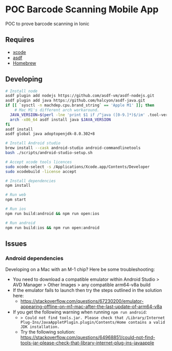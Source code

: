 # POC Barcode Scanning Mobile App

POC to prove barcode scanning in Ionic

## Requires

- [xcode](https://apps.apple.com/gb/app/xcode/id497799835?mt=12)
- [asdf](https://asdf-vm.com)
- [Homebrew](https://brew.sh/)

## Developing

```sh
# Install node
asdf plugin add nodejs https://github.com/asdf-vm/asdf-nodejs.git
asdf plugin add java https://github.com/halcyon/asdf-java.git
if [[ `sysctl -n machdep.cpu.brand_string` == 'Apple M1' ]]; then
    # Mac M1's different arch workaround.
  JAVA_VERSION=$(perl -lne 'print $1 if /^java ([0-9.]*)$/im' .tool-versions)
  arch -x86_64 asdf install java $JAVA_VERSION
fi
asdf install
asdf global java adoptopenjdk-8.0.302+8

# Install Android studio
brew install --cask android-studio android-commandlinetools
bash ./scripts/android-studio-setup.sh

# Accept xcode tools licences
sudo xcode-select -s /Applications/Xcode.app/Contents/Developer
sudo xcodebuild -license accept

# Install dependencies
npm install

# Run web
npm start

# Run ios
npm run build:android && npm run open:ios

# Run android
npm run build:ios && npm run open:android
```

## Issues

### Android dependencies

Developing on a Mac with an M-1 chip? Here be some troubleshooting:

- You need to download a compatible emulator within Android Studio > AVD Manager > Other Images > any compatible arm64-v8a build
- If the emulator fails to launch then try the steps outlined in the solution here:
  - https://stackoverflow.com/questions/67230200/emulator-appearing-offline-on-m1-mac-after-the-last-update-of-arm64-v8a
- If you get the following warning when running `npm run android`:
  - `> Could not find tools.jar. Please check that /Library/Internet Plug-Ins/JavaAppletPlugin.plugin/Contents/Home contains a valid JDK installation. `
  - Try the following solution: https://stackoverflow.com/questions/64968851/could-not-find-tools-jar-please-check-that-library-internet-plug-ins-javaapple

<!-- @ericblade/quagga2 -->
